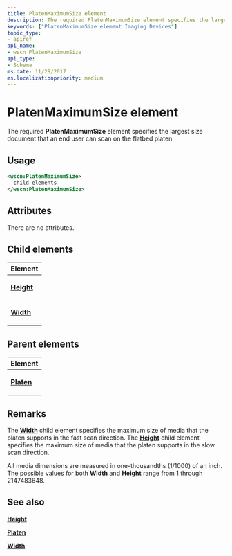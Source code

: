 ```yaml
---
title: PlatenMaximumSize element
description: The required PlatenMaximumSize element specifies the largest size document that an end user can scan on the flatbed platen.
keywords: ["PlatenMaximumSize element Imaging Devices"]
topic_type:
- apiref
api_name:
- wscn PlatenMaximumSize
api_type:
- Schema
ms.date: 11/28/2017
ms.localizationpriority: medium
---
```


# PlatenMaximumSize element


The required **PlatenMaximumSize** element specifies the largest size document that an end user can scan on the flatbed platen.

Usage
-----

```xml
<wscn:PlatenMaximumSize>
  child elements
</wscn:PlatenMaximumSize>
```

Attributes
----------

There are no attributes.

## Child elements


<table>
<colgroup>
<col width="100%" />
</colgroup>
<thead>
<tr class="header">
<th>Element</th>
</tr>
</thead>
<tbody>
<tr class="odd">
<td><p><a href="height.md" data-raw-source="[&lt;strong&gt;Height&lt;/strong&gt;](height.md)"><strong>Height</strong></a></p></td>
</tr>
<tr class="even">
<td><p><a href="width.md" data-raw-source="[&lt;strong&gt;Width&lt;/strong&gt;](width.md)"><strong>Width</strong></a></p></td>
</tr>
</tbody>
</table>

## Parent elements


<table>
<colgroup>
<col width="100%" />
</colgroup>
<thead>
<tr class="header">
<th>Element</th>
</tr>
</thead>
<tbody>
<tr class="odd">
<td><p><a href="platen.md" data-raw-source="[&lt;strong&gt;Platen&lt;/strong&gt;](platen.md)"><strong>Platen</strong></a></p></td>
</tr>
</tbody>
</table>

Remarks
-------

The [**Width**](width.md) child element specifies the maximum size of media that the platen supports in the fast scan direction. The [**Height**](height.md) child element specifies the maximum size of media that the platen supports in the slow scan direction.

All media dimensions are measured in one-thousandths (1/1000) of an inch. The possible values for both **Width** and **Height** range from 1 through 2147483648.

## See also


[**Height**](height.md)

[**Platen**](platen.md)

[**Width**](width.md)

 

 






